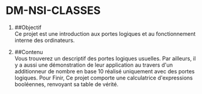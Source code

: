 # DM-NSI-CLASSES

1. ##Objectif</br>
Ce projet est une introduction aux portes logiques et au fonctionnement interne des ordinateurs.

2. ##Contenu</br>
Vous trouverez un descriptif des portes logiques usuelles.
Par ailleurs, il y a aussi une démonstration de leur application au travers d'un additionneur de nombre en base 10 réalisé uniquement avec des portes logiques.
Pour Finir, Ce projet comporte une calculatrice d'expressions booléennes, renvoyant sa table de vérité.
